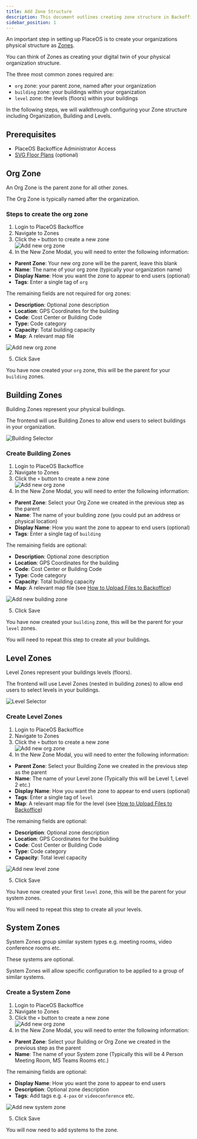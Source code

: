 ```yaml
---
title: Add Zone Structure
description: This document outlines creating zone structure in Backoffice
sidebar_position: 1
---
```


An important step in setting up PlaceOS is to create your organizations physical structure as [Zones](../../overview/zones.md).

You can think of Zones as creating your digital twin of your physical organization structure.

The three most common zones required are:
* `org` zone: your parent zone, named after your organization
* `building` zone: your buildings within your organization
* `level` zone: the levels (floors) within your buildings

In the following steps, we will walkthrough configuring your Zone structure including Organization, Building and Levels. 

## Prerequisites

* PlaceOS Backoffice Administrator Access
* [SVG Floor Plans](../../how-to/user-interfaces/svg-map-creation.md) (optional)

## Org Zone

An Org Zone is the parent zone for all other zones.

The Org Zone is typically named after the organization.

### Steps to create the org zone

1. Login to PlaceOS Backoffice
2. Navigate to Zones
3. Click the `+` button to create a new zone  
![Add new org zone](./assets/new-zone-button.png)  
4. In the New Zone Modal, you will need to enter the following information:
- **Parent Zone**: Your new org zone will be the parent, leave this blank
- **Name**: The name of your org zone (typically your organization name)
- **Display Name**: How you want the zone to appear to end users (optional)
- **Tags**: Enter a single tag of `org`

The remaining fields are not required for org zones:
- **Description**: Optional zone description
- **Location**: GPS Coordinates for the building
- **Code**: Cost Center or Building Code
- **Type**: Code category
- **Capacity**: Total building capacity
- **Map**: A relevant map file 

![Add new org zone](./assets/new-org-zone.png)

5. Click Save

You have now created your `org` zone, this will be the parent for your `building` zones.

## Building Zones

Building Zones represent your physical buildings.

The frontend will use Building Zones to allow end users to select buildings in your organization.

![Building Selector](./assets/building-selector.png)

### Create Building Zones

1. Login to PlaceOS Backoffice
2. Navigate to Zones
3. Click the `+` button to create a new zone  
![Add new org zone](./assets/new-zone-button.png)  
4. In the New Zone Modal, you will need to enter the following information:
- **Parent Zone**: Select your Org Zone we created in the previous step as the parent
- **Name**: The name of your building zone (you could put an address or physical location)
- **Display Name**: How you want the zone to appear to end users (optional)
- **Tags**: Enter a single tag of `building`

The remaining fields are optional:
- **Description**: Optional zone description
- **Location**: GPS Coordinates for the building
- **Code**: Cost Center or Building Code
- **Type**: Code category
- **Capacity**: Total building capacity
- **Map**: A relevant map file (see [How to Upload Files to Backoffice](../../how-to/backoffice/backoffice-uploads.md))

![Add new building zone](./assets/new-building-zone.png)

5. Click Save

You have now created your `building` zone, this will be the parent for your `level` zones.

You will need to repeat this step to create all your buildings.

## Level Zones

Level Zones represent your buildings levels (floors).

The frontend will use Level Zones (nested in building zones) to allow end users to select levels in your buildings.

![Level Selector](./assets/level-selector.png)

### Create Level Zones

1. Login to PlaceOS Backoffice
2. Navigate to Zones
3. Click the `+` button to create a new zone  
![Add new org zone](./assets/new-zone-button.png)  
4. In the New Zone Modal, you will need to enter the following information:
- **Parent Zone**: Select your Building Zone we created in the previous step as the parent
- **Name**: The name of your Level zone (Typically this will be Level 1, Level 2 etc.)
- **Display Name**: How you want the zone to appear to end users (optional)
- **Tags**: Enter a single tag of `level`
- **Map**: A relevant map file for the level (see [How to Upload Files to Backoffice](../../how-to/backoffice/backoffice-uploads.md))


The remaining fields are optional:
- **Description**: Optional zone description
- **Location**: GPS Coordinates for the building
- **Code**: Cost Center or Building Code
- **Type**: Code category
- **Capacity**: Total level capacity

![Add new level zone](./assets/new-level-zone.png)

5. Click Save

You have now created your first `level` zone, this will be the parent for your system zones.

You will need to repeat this step to create all your levels.

## System Zones

System Zones group similar system types e.g. meeting rooms, video conference rooms etc.

These systems are optional.

System Zones will allow specific configuration to be applied to a group of similar systems.

### Create a System Zone

1. Login to PlaceOS Backoffice
2. Navigate to Zones
3. Click the `+` button to create a new zone  
![Add new org zone](./assets/new-zone-button.png)  
4. In the New Zone Modal, you will need to enter the following information:
- **Parent Zone**: Select your Building or Org Zone we created in the previous step as the parent
- **Name**: The name of your System zone (Typically this will be 4 Person Meeting Room, MS Teams Rooms etc.)

The remaining fields are optional:
- **Display Name**: How you want the zone to appear to end users
- **Description**: Optional zone description
- **Tags**: Add tags e.g. `4-pax` or `videoconference` etc.


![Add new system zone](./assets/new-system-zone.png)

5. Click Save

You will now need to add systems to the zone.

<!-- TODO: Link to how to add systems tutorial -->
